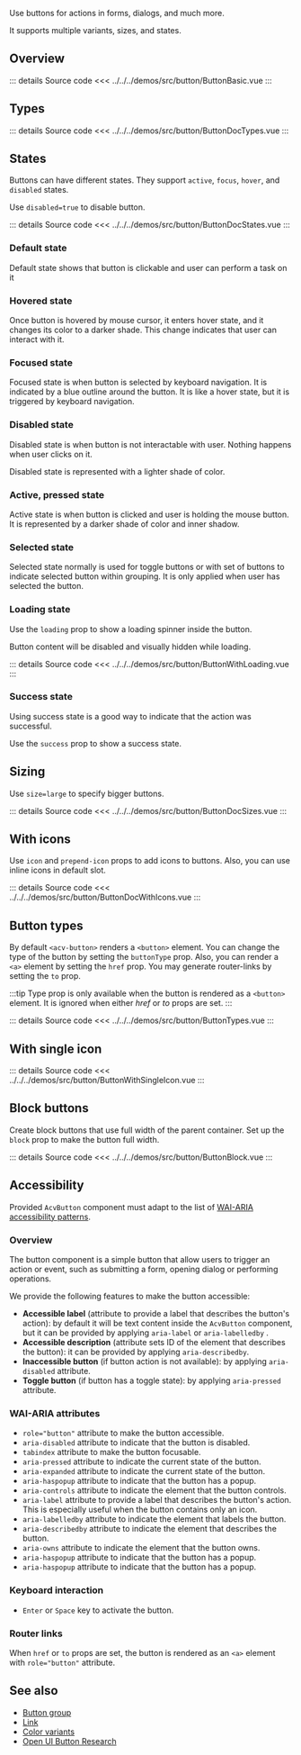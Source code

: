 Use buttons for actions in forms, dialogs, and much more.

It supports multiple variants, sizes, and states.

## Overview

<ButtonBasic />

::: details Source code
<<< ../../../demos/src/button/ButtonBasic.vue
:::

## Types

<ButtonDocTypes />

::: details Source code
<<< ../../../demos/src/button/ButtonDocTypes.vue
:::

## States

Buttons can have different states.
They support `active`, `focus`, `hover`, and `disabled` states.

Use `disabled=true` to disable button.

<ButtonStates />

::: details Source code
<<< ../../../demos/src/button/ButtonDocStates.vue
:::

### Default state

Default state shows that button is clickable and user can perform a task on it

<ButtonBasic />

### Hovered state

Once button is hovered by mouse cursor, it enters hover state, and it changes its color to a darker shade.
This change indicates that user can interact with it.

<ButtonStateHovered />

### Focused state

Focused state is when button is selected by keyboard navigation.
It is indicated by a blue outline around the button.
It is like a hover state, but it is triggered by keyboard navigation.

<ButtonStateFocused />

### Disabled state

Disabled state is when button is not interactable with user.
Nothing happens when user clicks on it.

Disabled state is represented with a lighter shade of color.

<ButtonStateDisabled />

### Active, pressed state

Active state is when button is clicked and user is holding the mouse button.
It is represented by a darker shade of color and inner shadow.

<ButtonStatePressed />

### Selected state

Selected state normally is used for toggle buttons or with set of buttons to indicate selected button within grouping.
It is only applied when user has selected the button.

<ButtonStateSelected />

### Loading state

Use the `loading` prop to show a loading spinner inside the button.

Button content will be disabled and visually hidden while loading.

<ButtonWithLoading />

::: details Source code
<<< ../../../demos/src/button/ButtonWithLoading.vue
:::

### Success state

Using success state is a good way to indicate that the action was successful.

Use the `success` prop to show a success state.

<ButtonStateSuccess />

## Sizing

Use `size=large` to specify bigger buttons.

<ButtonDocSizes />

::: details Source code
<<< ../../../demos/src/button/ButtonDocSizes.vue
:::

## With icons

Use `icon` and `prepend-icon` props to add icons to buttons.
Also, you can use inline icons in default slot.

<ButtonDocWithIcons />

::: details Source code
<<< ../../../demos/src/button/ButtonDocWithIcons.vue
:::

## Button types

By default `<acv-button>` renders a `<button>` element.
You can change the type of the button by setting the `buttonType` prop.
Also, you can render a `<a>` element by setting the `href` prop.
You may generate router-links by setting the `to` prop.

:::tip
Type prop is only available when the button is rendered as a `<button>` element.
It is ignored when either _href_ or _to_ props are set.
:::

<ButtonTypes />

::: details Source code
<<< ../../../demos/src/button/ButtonTypes.vue
:::

## With single icon

<ButtonWithSingleIcon />

::: details Source code
<<< ../../../demos/src/button/ButtonWithSingleIcon.vue
:::

## Block buttons

Create block buttons that use full width of the parent container.
Set up the `block` prop to make the button full width.

<ButtonBlock />

::: details Source code
<<< ../../../demos/src/button/ButtonBlock.vue
:::

## Accessibility

Provided `AcvButton` component must adapt to the list of
[WAI-ARIA accessibility patterns](https://www.w3.org/WAI/ARIA/apg/patterns/button/).

### Overview

The button component is a simple button that allow users to trigger an action or event,
such as submitting a form, opening dialog or performing operations.

We provide the following features to make the button accessible:

- **Accessible label** (attribute to provide a label that describes the button's action): by default it will be text content inside the `AcvButton` component, but it can be provided by applying `aria-label` or `aria-labelledby` .
- **Accessible description** (attribute sets ID of the element that describes the button): it can be provided by applying `aria-describedby`.
- **Inaccessible button** (if button action is not available): by applying `aria-disabled` attribute.
- **Toggle button** (if button has a toggle state): by applying `aria-pressed` attribute.

### WAI-ARIA attributes

- `role="button"` attribute to make the button accessible.
- `aria-disabled` attribute to indicate that the button is disabled.
- `tabindex` attribute to make the button focusable.
- `aria-pressed` attribute to indicate the current state of the button.
- `aria-expanded` attribute to indicate the current state of the button.
- `aria-haspopup` attribute to indicate that the button has a popup.
- `aria-controls` attribute to indicate the element that the button controls.
- `aria-label` attribute to provide a label that describes the button's action.
  This is especially useful when the button contains only an icon.
- `aria-labelledby` attribute to indicate the element that labels the button.
- `aria-describedby` attribute to indicate the element that describes the button.
- `aria-owns` attribute to indicate the element that the button owns.
- `aria-haspopup` attribute to indicate that the button has a popup.
- `aria-haspopup` attribute to indicate that the button has a popup.

### Keyboard interaction

- `Enter` or `Space` key to activate the button.

### Router links

When `href` or `to` props are set, the button is rendered as an `<a>` element with `role="button"` attribute.

## See also

- [Button group](/components/button-group/buttonGroup.doc)
- [Link](/components/link/link.doc)
- [Color variants](/theming/colors)
- [Open UI Button Research](https://open-ui.org/components/button/)
